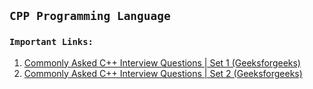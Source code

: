 ## ``` CPP Programming Language ```

### ` Important Links: `

1. [Commonly Asked C++ Interview Questions | Set 1 (Geeksforgeeks)](https://www.geeksforgeeks.org/commonly-asked-c-interview-questions-set-1/)
2. [Commonly Asked C++ Interview Questions | Set 2 (Geeksforgeeks)](https://www.geeksforgeeks.org/commonly-asked-c-interview-questions-set-2/)